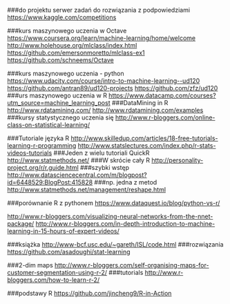 ###do projektu serwer zadań do rozwiązania z podpowiedziami
https://www.kaggle.com/competitions

###kurs maszynowego uczenia w Octave 
https://www.coursera.org/learn/machine-learning/home/welcome
http://www.holehouse.org/mlclass/index.html
https://github.com/emersonmoretto/mlclass-ex1
https://github.com/schneems/Octave

###kurs maszynowego uczenia - python
https://www.udacity.com/course/intro-to-machine-learning--ud120
https://github.com/antran89/ud120-projects
https://github.com/zfz/ud120
###urs maszynowego uczenia w R
https://www.datacamp.com/courses?utm_source=machine_learning_post
###DataMining in R
http://www.rdatamining.com/
http://www.rdatamining.com/examples
###kursy statystycznego uczenia się
http://www.r-bloggers.com/online-class-on-statistical-learning/

###Tutoriale języka R
http://www.skilledup.com/articles/18-free-tutorials-learning-r-programming 
http://www.statslectures.com/index.php/r-stats-videos-tutorials
###Jeden z wielu tutoriali QuickR
http://www.statmethods.net/
###W skrócie cały R
http://personality-project.org/r/r.guide.html
###szybki wstęp
http://www.datasciencecentral.com/m/blogpost?id=6448529:BlogPost:415828
###np. jedna z metod
http://www.statmethods.net/management/reshape.html

###porównanie R z pythonem
https://www.dataquest.io/blog/python-vs-r/

http://www.r-bloggers.com/visualizing-neural-networks-from-the-nnet-package/ 
http://www.r-bloggers.com/in-depth-introduction-to-machine-learning-in-15-hours-of-expert-videos/

###książka 
http://www-bcf.usc.edu/~gareth/ISL/code.html
###rozwiązania
https://github.com/asadoughi/stat-learning

###2-dim maps 
http://www.r-bloggers.com/self-organising-maps-for-customer-segmentation-using-r-2/
###tutorials 
http://www.r-bloggers.com/how-to-learn-r-2/

###podstawy R
https://github.com/jincheng9/R-in-Action


